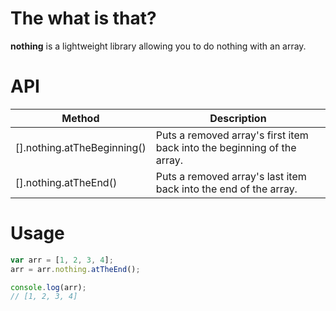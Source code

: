 # The what is that?

**nothing** is a lightweight library allowing you to do nothing with an array.

# API

| Method                          | Description          |
|---------------------------------|----------------------|
| [].nothing.atTheBeginning()     | Puts a removed array's first item back into the beginning of the array. |
| [].nothing.atTheEnd()           | Puts a removed array's last item back into the end of the array.        |

# Usage

```javascript
var arr = [1, 2, 3, 4];
arr = arr.nothing.atTheEnd();

console.log(arr);
// [1, 2, 3, 4]
```
